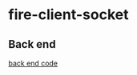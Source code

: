 # fire-client-socket

## Back end
<a href="https://github.com/mochenel/fire-socket-server"> back end code </a>
